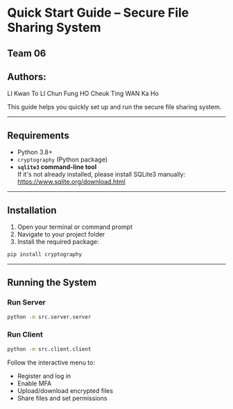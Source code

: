 # Quick Start Guide – Secure File Sharing System
## Team 06
## Authors:
LI Kwan To
LI Chun Fung
HO Cheuk Ting
WAN Ka Ho

This guide helps you quickly set up and run the secure file sharing system.

---

## Requirements

- Python 3.8+
- `cryptography` (Python package)
- **`sqlite3` command-line tool**  
  If it's not already installed, please install SQLite3 manually: https://www.sqlite.org/download.html

---

## Installation

1. Open your terminal or command prompt  
2. Navigate to your project folder  
3. Install the required package:

```bash
pip install cryptography
```

---

## Running the System

### Run Server
```bash
python -m src.server.server
```

### Run Client
```bash
python -m src.client.client
```

Follow the interactive menu to:
- Register and log in
- Enable MFA
- Upload/download encrypted files
- Share files and set permissions
